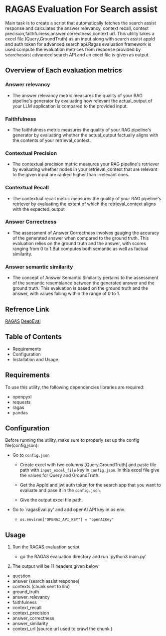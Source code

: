 
# RAGAS Evaluation For Search assist

Main task is to create a script that automatically fetches the search assist response and calculates the answer relevancy, context recall, context precision,faithfulness,answer correctness,context url.
This utility takes a excel file (Query,GroundTruth) as an input along with search assist appId and auth token for advanced search api.Ragas evaluation framework is used compute the evaluation metrices from response provided by searchassist advanced search API and an excel file is given as output.

## Overview of Each evaluation metrics

### Answer relevancy
- The answer relevancy metric measures the quality of your RAG pipeline's generator by evaluating how relevant the actual_output of your LLM application is compared to the provided input.

### Faithfulness
- The faithfulness metric measures the quality of your RAG pipeline's generator by evaluating whether the actual_output factually aligns with the contents of your retrieval_context.

### Contextual Precision
- The contextual precision metric measures your RAG pipeline's retriever by evaluating whether nodes in your retrieval_context that are relevant to the given input are ranked higher than irrelevant ones.

### Contextual Recall
- The contextual recall metric measures the quality of your RAG pipeline's retriever by evaluating the extent of which the retrieval_context aligns with the expected_output

### Answer Correctness
- The assessment of Answer Correctness involves gauging the accuracy of the generated answer when compared to the ground truth. This evaluation relies on the ground truth and the answer, with scores ranging from 0 to 1.But computes both semantic as well as factual similarity.

### Answer semantic similarity
- The concept of Answer Semantic Similarity pertains to the assessment of the semantic resemblance between the generated answer and the ground truth. This evaluation is based on the ground truth and the answer, with values falling within the range of 0 to 1. 



## Refrence Link

[RAGAS](https://docs.ragas.io/en/latest/index.html)
[DeepEval](https://docs.confident-ai.com)

## Table of Contents

- Requirements
- Configuration
- Installation and Usage

## Requirements

To use this utility, the following dependencies libraries are required:
- openpyxl
- requests
- ragas
- pandas

## Configuration

Before running the utility, make sure to properly set up the config file(config,json):
- Go to `config.json`
    - Create excel with two columns [Query,GroundTruth] and paste file path with `input_excel_file` key in `config.json`. In this excel file give the values for Query and GroundTruth.

    - Get the AppId and jwt auth token for the search app that you want to evaluate and pase it in the `config.json`.

    - Give the output excel file path.

- Go to `ragasEval.py' and add openAI API key in os env.
    - `os.environ["OPENAI_API_KEY"] = "openAIKey"`

##  Usage
1. Run the RAGAS evaluation script
    - go the RAGAS evaluation directory and run `python3 main.py'

2. The output will be 11 headers given below
- question
- answer (search assist response) 
- contexts (chunk sent to llm)
- ground_truth
- answer_relevancy
- faithfulness
- context_recall
- context_precision
- answer_correctness
- answer_similarity
- context_url (source url used to crawl the chunk )











